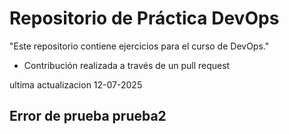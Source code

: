# Repositorio de Práctica DevOps

"Este repositorio contiene ejercicios para el curso de DevOps."

- Contribución realizada a través de un pull request

ultima actualizacion 12-07-2025

## Error de prueba prueba2
